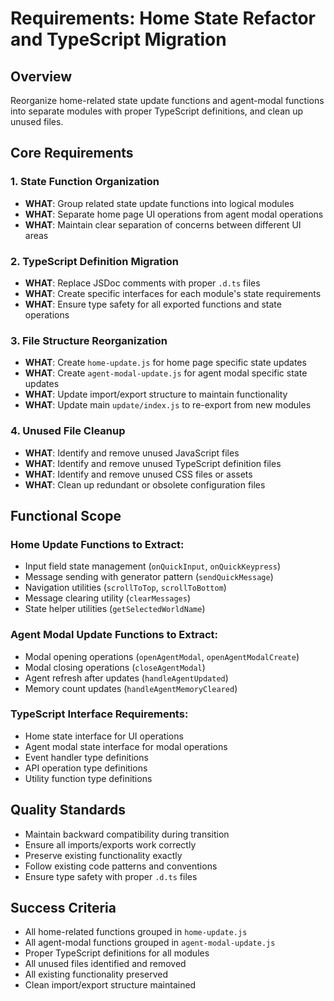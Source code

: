 # Requirements: Home State Refactor and TypeScript Migration

## Overview
Reorganize home-related state update functions and agent-modal functions into separate modules with proper TypeScript definitions, and clean up unused files.

## Core Requirements

### 1. State Function Organization
- **WHAT**: Group related state update functions into logical modules
- **WHAT**: Separate home page UI operations from agent modal operations  
- **WHAT**: Maintain clear separation of concerns between different UI areas

### 2. TypeScript Definition Migration
- **WHAT**: Replace JSDoc comments with proper `.d.ts` files
- **WHAT**: Create specific interfaces for each module's state requirements
- **WHAT**: Ensure type safety for all exported functions and state operations

### 3. File Structure Reorganization
- **WHAT**: Create `home-update.js` for home page specific state updates
- **WHAT**: Create `agent-modal-update.js` for agent modal specific state updates
- **WHAT**: Update import/export structure to maintain functionality
- **WHAT**: Update main `update/index.js` to re-export from new modules

### 4. Unused File Cleanup
- **WHAT**: Identify and remove unused JavaScript files
- **WHAT**: Identify and remove unused TypeScript definition files
- **WHAT**: Identify and remove unused CSS files or assets
- **WHAT**: Clean up redundant or obsolete configuration files

## Functional Scope

### Home Update Functions to Extract:
- Input field state management (`onQuickInput`, `onQuickKeypress`)
- Message sending with generator pattern (`sendQuickMessage`) 
- Navigation utilities (`scrollToTop`, `scrollToBottom`)
- Message clearing utility (`clearMessages`)
- State helper utilities (`getSelectedWorldName`)

### Agent Modal Update Functions to Extract:
- Modal opening operations (`openAgentModal`, `openAgentModalCreate`)
- Modal closing operations (`closeAgentModal`)
- Agent refresh after updates (`handleAgentUpdated`)
- Memory count updates (`handleAgentMemoryCleared`)

### TypeScript Interface Requirements:
- Home state interface for UI operations
- Agent modal state interface for modal operations
- Event handler type definitions
- API operation type definitions
- Utility function type definitions

## Quality Standards
- Maintain backward compatibility during transition
- Ensure all imports/exports work correctly
- Preserve existing functionality exactly
- Follow existing code patterns and conventions
- Ensure type safety with proper `.d.ts` files

## Success Criteria
- All home-related functions grouped in `home-update.js`
- All agent-modal functions grouped in `agent-modal-update.js`
- Proper TypeScript definitions for all modules
- All unused files identified and removed
- All existing functionality preserved
- Clean import/export structure maintained
